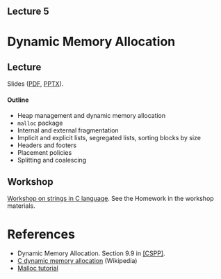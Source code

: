 Lecture 5
---

# Dynamic Memory Allocation

## Lecture

Slides ([PDF](OS_Lecture_05.pdf), [PPTX](OS_Lecture_05.pptx)).

#### Outline

* Heap management and dynamic memory allocation
* `malloc` package
* Internal and external fragmentation
* Implicit and explicit lists, segregated lists, sorting blocks by size
* Headers and footers
* Placement policies
* Splitting and coalescing

## Workshop

[Workshop on strings in C language](strings/workshop.md).
See the Homework in the workshop materials.

# References

* Dynamic Memory Allocation. Section 9.9 in [[CSPP]](../../books.md).
* [C dynamic memory allocation](https://en.wikipedia.org/wiki/C_dynamic_memory_allocation) (Wikipedia)
* [Malloc tutorial](https://danluu.com/malloc-tutorial/)

